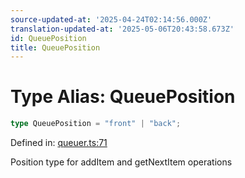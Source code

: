 ```yaml
---
source-updated-at: '2025-04-24T02:14:56.000Z'
translation-updated-at: '2025-05-06T20:43:58.673Z'
id: QueuePosition
title: QueuePosition
---
```


<!-- DO NOT EDIT: this page is autogenerated from the type comments -->

# Type Alias: QueuePosition

```ts
type QueuePosition = "front" | "back";
```

Defined in: [queuer.ts:71](https://github.com/TanStack/pacer/blob/main/packages/pacer/src/queuer.ts#L71)

Position type for addItem and getNextItem operations
